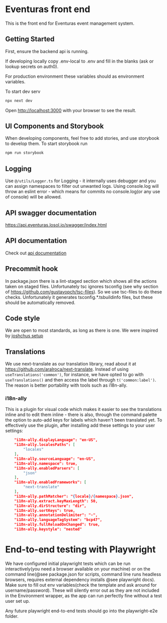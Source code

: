# Eventuras front end

This is the front end for Eventuras event management system.

## Getting Started

First, ensure the backend api is running.

If developing locally copy .env-local to .env and fill in the blanks (ask or lookup secrets on auth0).

For production environment these variables should as environment variables.

To start dev serv

```bash
npx next dev
```

Open [http://localhost:3000](http://localhost:3000) with your browser to see the result.

## UI Components and Storybook

When developing components, feel free to add stories, and use storybook to develop them.
To start storybook run

```bash
npm run storybook
```

## Logging

Use `@/utils/Logger.ts` for Logging - it internally uses debugger and you can assign namespaces to filter out unwanted logs.
Using console.log will throw an eslint error - which means for commits no console.log(or any use of console) will be allowed.

## API swagger documentation

<https://api.eventuras.losol.io/swagger/index.html>

## API documentation

Check out [api documentation](src/utils/api/README.md)

## Precommit hook

In package.json there is a lint-staged section which shows all the actions taken on staged files.
Unfortunately tsc ignores tsconfig (see why section of <https://github.com/gustavopch/tsc-files>). So we use tsc-files to do these checks. Unfortunately it generates tsconfig.\*.tsbuildinfo files, but these should be automatically removed.

## Code style

We are open to most standards, as long as there is one. We were inspired by [joshchus setup](https://dev.to/joshchu/how-to-setup-prettier-eslint-husky-and-lint-staged-with-a-nextjs-and-typescript-project-i7b)


## Translations

We use next-translate as our translation library, read about it at https://github.com/aralroca/next-translate. Instead of using `useTranslations('common')`, for instance, we have opted to go with `useTranslations()` and then access the label through `t('common:label')`. The reason is better portability with tools such as i18n-ally.

### i18n-ally

This is a plugin for visual code which makes it easier to see the translations inline and to edit them inline - there is also, through the command palette the option to auto-add keys for labels which haven't been translated yet. To effectively use the plugin, after installing add these settings to your user settings:

```json
    "i18n-ally.displayLanguage": "en-US",
    "i18n-ally.localesPaths": [
        "locales"
    ],
    "i18n-ally.sourceLanguage": "en-US",
    "i18n-ally.namespace": true,
    "i18n-ally.enabledParsers": [
        "json"
    ],
    "i18n-ally.enabledFrameworks": [
        "next-translate"
    ],
    "i18n-ally.pathMatcher": "{locale}/{namespace}.json",
    "i18n-ally.extract.keyMaxLength": 50,
    "i18n-ally.dirStructure": "dir",
    "i18n-ally.sortKeys": true,
    "i18n-ally.annotationDelimiter": "-",
    "i18n-ally.languageTagSystem": "bcp47",
    "i18n-ally.fullReloadOnChanged": true,
    "i18n-ally.keystyle": "nested"
```

# End-to-end testing with Playwright
We have configured initial playwright tests which can be run interactively(you need a browser available on your machine) or on the command line(@see package.json for scripts, command line runs headless browsers, requires external dependency installs @see playwright docs). Make sure to fill out env variables(check the template and ask around for username/password). These will silently error out as they are not included in the Environment wrapper, as the app can run perfectly fine without a test user set up.

Any future playwright end-to-end tests should go into the playwright-e2e folder.